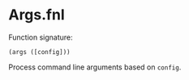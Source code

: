 # Args.fnl
Function signature:

```
(args ([config]))
```

Process command line arguments based on `config`. 



<!-- Generated with Fenneldoc v0.1.7
     https://gitlab.com/andreyorst/fenneldoc -->
